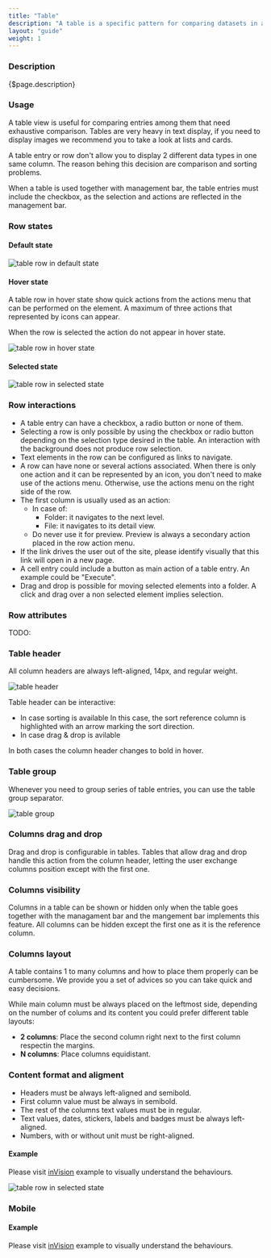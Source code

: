 ```yaml
---
title: "Table"
description: "A table is a specific pattern for comparing datasets in a very direct an analytical way."
layout: "guide"
weight: 1
---
```


### Description

{$page.description}

### Usage

A table view is useful for comparing entries among them that need exhaustive comparison. Tables are very heavy in text display, if you need to display images we recommend you to take a look at lists and cards.

A table entry or row don't allow you to display 2 different data types in one same column. The reason behing this decision are comparison and sorting problems.

When a table is used together with management bar, the table entries must include the checkbox, as the selection and actions are reflected in the management bar.


### Row states

#### Default state

![table row in default state](../../../images/TableViewDefault.png)

#### Hover state

A table row in hover state show quick actions from the actions menu that can be performed on the element. A maximum of three actions that represented by icons can appear.

When the row is selected the action do not appear in hover state.

![table row in hover state](../../../images/TableViewHover.png)

#### Selected state

![table row in selected state](../../../images/TableViewSelected.png)


### Row interactions

* A table entry can have a checkbox, a radio button or none of them.
* Selecting a row is only possible by using the checkbox or radio button depending on the selection type desired in the table. An interaction with the background does not produce row selection.
* Text elements in the row can be configured as links to navigate.
* A row can have none or several actions associated. When there is only one action and it can be represented by an icon, you don't need to make use of the actions menu. Otherwise, use the actions menu on the right side of the row.
* The first column is usually used as an action:
	* In case of:
		* Folder: it navigates to the next level.
		* File: it navigates to its detail view.
	* Do never use it for preview. Preview is always a secondary action placed in the row action menu.
* If the link drives the user out of the site, please identify visually that this link will open in a new page.
* A cell entry could include a button as main action of a table entry. An example could be "Execute".
* Drag and drop is possible for moving selected elements into a folder. A click and drag over a non selected element implies selection.


### Row attributes

TODO:


### Table header

All column headers are always left-aligned, 14px, and regular weight.

![table header](../../../images/TableHeader.png)

Table header can be interactive:
* In case sorting is available
	In this case, the sort reference column is highlighted with an arrow marking the sort direction.
* In case drag & drop is avilable

In both cases the column header changes to bold in hover.

### Table group

Whenever you need to group series of table entries, you can use the table group separator.

![table group](../../../images/TableViewGroupSeparator.png)

### Columns drag and drop

Drag and drop is configurable in tables. Tables that allow drag and drop handle this action from the column header, letting the user exchange columns position except with the first one.

### Columns visibility

Columns in a table can be shown or hidden only when the table goes together with the managament bar and the mangement bar implements this feature. All columns can be hidden except the first one as it is the reference column.

### Columns layout

A table contains 1 to many columns and how to place them properly can be cumbersome. We provide you a set of advices so you can take quick and easy decisions.

While main column must be always placed on the leftmost side, depending on the number of colums and its content you could prefer different table layouts:
* **2 columns**: Place the second column right next to the first column respectin the margins.
* **N columns**: Place columns equidistant.

### Content format and aligment

* Headers must be always left-aligned and semibold.
* First column value must be always in semibold.
* The rest of the columns text values must be in regular.
* Text values, dates, stickers, labels and badges must be always left-aligned.
* Numbers, with or without unit must be right-aligned.


#### Example

Please visit [inVision](https://liferay.invisionapp.com/share/SYAH0QADM) example to visually understand the behaviours.

![table row in selected state](../../../images/TableExample.png)

### Mobile

#### Example

Please visit [inVision](https://liferay.invisionapp.com/share/YMAHIR749) example to visually understand the behaviours.




